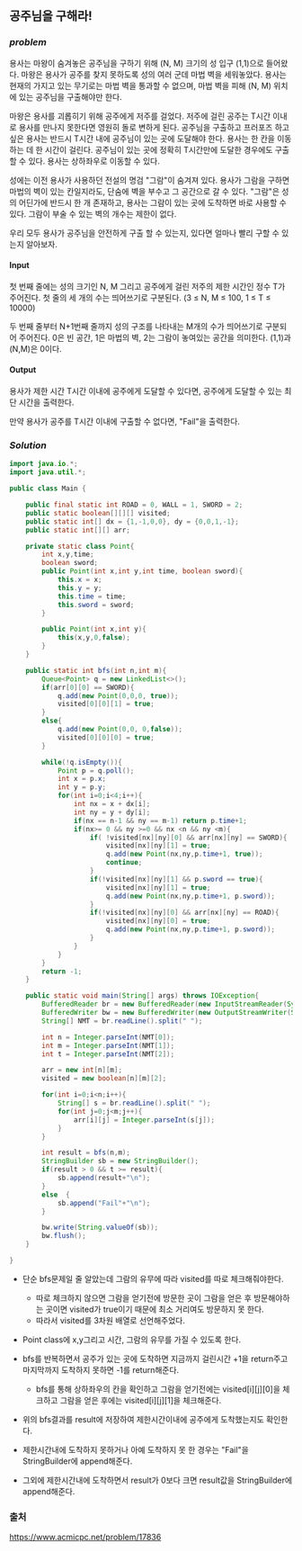 ## **공주님을 구해라!**


### ***problem***
용사는 마왕이 숨겨놓은 공주님을 구하기 위해 (N, M) 크기의 성 입구 (1,1)으로 들어왔다. 마왕은 용사가 공주를 찾지 못하도록 성의 여러 군데 마법 벽을 세워놓았다. 용사는 현재의 가지고 있는 무기로는 마법 벽을 통과할 수 없으며, 마법 벽을 피해 (N, M) 위치에 있는 공주님을 구출해야만 한다.

마왕은 용사를 괴롭히기 위해 공주에게 저주를 걸었다. 저주에 걸린 공주는 T시간 이내로 용사를 만나지 못한다면 영원히 돌로 변하게 된다. 공주님을 구출하고 프러포즈 하고 싶은 용사는 반드시 T시간 내에 공주님이 있는 곳에 도달해야 한다. 용사는 한 칸을 이동하는 데 한 시간이 걸린다. 공주님이 있는 곳에 정확히 T시간만에 도달한 경우에도 구출할 수 있다. 용사는 상하좌우로 이동할 수 있다.


성에는 이전 용사가 사용하던 전설의 명검 "그람"이 숨겨져 있다. 용사가 그람을 구하면 마법의 벽이 있는 칸일지라도, 단숨에 벽을 부수고 그 공간으로 갈 수 있다. "그람"은 성의 어딘가에 반드시 한 개 존재하고, 용사는 그람이 있는 곳에 도착하면 바로 사용할 수 있다. 그람이 부술 수 있는 벽의 개수는 제한이 없다.

우리 모두 용사가 공주님을 안전하게 구출 할 수 있는지, 있다면 얼마나 빨리 구할 수 있는지 알아보자.


#### **Input**
첫 번째 줄에는 성의 크기인 N, M 그리고 공주에게 걸린 저주의 제한 시간인 정수 T가 주어진다. 첫 줄의 세 개의 수는 띄어쓰기로 구분된다. (3 ≤ N, M ≤ 100, 1 ≤ T ≤ 10000)

두 번째 줄부터 N+1번째 줄까지 성의 구조를 나타내는 M개의 수가 띄어쓰기로 구분되어 주어진다. 0은 빈 공간, 1은 마법의 벽, 2는 그람이 놓여있는 공간을 의미한다. (1,1)과 (N,M)은 0이다.

#### **Output**
용사가 제한 시간 T시간 이내에 공주에게 도달할 수 있다면, 공주에게 도달할 수 있는 최단 시간을 출력한다.

만약 용사가 공주를 T시간 이내에 구출할 수 없다면, "Fail"을 출력한다.

### ***Solution***
``` java
import java.io.*;
import java.util.*;

public class Main {

    public final static int ROAD = 0, WALL = 1, SWORD = 2;
    public static boolean[][][] visited;
    public static int[] dx = {1,-1,0,0}, dy = {0,0,1,-1};
    public static int[][] arr;

    private static class Point{
        int x,y,time;
        boolean sword;
        public Point(int x,int y,int time, boolean sword){
            this.x = x;
            this.y = y;
            this.time = time;
            this.sword = sword;
        }

        public Point(int x,int y){
            this(x,y,0,false);
        }
    }

    public static int bfs(int n,int m){
        Queue<Point> q = new LinkedList<>();
        if(arr[0][0] == SWORD){
            q.add(new Point(0,0,0, true));
            visited[0][0][1] = true;
        }
        else{
            q.add(new Point(0,0, 0,false));
            visited[0][0][0] = true;
        }

        while(!q.isEmpty()){
            Point p = q.poll();
            int x = p.x;
            int y = p.y;
            for(int i=0;i<4;i++){
                int nx = x + dx[i];
                int ny = y + dy[i];
                if(nx == n-1 && ny == m-1) return p.time+1;
                if(nx>= 0 && ny >=0 && nx <n && ny <m){
                    if( !visited[nx][ny][0] && arr[nx][ny] == SWORD){
                        visited[nx][ny][1] = true;
                        q.add(new Point(nx,ny,p.time+1, true));
                        continue;
                    }
                    if(!visited[nx][ny][1] && p.sword == true){
                        visited[nx][ny][1] = true;
                        q.add(new Point(nx,ny,p.time+1, p.sword));
                    }
                    if(!visited[nx][ny][0] && arr[nx][ny] == ROAD){
                        visited[nx][ny][0] = true;
                        q.add(new Point(nx,ny,p.time+1, p.sword));
                    }
                }
            }
        }
        return -1;
    }

    public static void main(String[] args) throws IOException{
        BufferedReader br = new BufferedReader(new InputStreamReader(System.in));
        BufferedWriter bw = new BufferedWriter(new OutputStreamWriter(System.out));
        String[] NMT = br.readLine().split(" ");

        int n = Integer.parseInt(NMT[0]);
        int m = Integer.parseInt(NMT[1]);
        int t = Integer.parseInt(NMT[2]);

        arr = new int[n][m];
        visited = new boolean[n][m][2];

        for(int i=0;i<n;i++){
            String[] s = br.readLine().split(" ");
            for(int j=0;j<m;j++){
                arr[i][j] = Integer.parseInt(s[j]);
            }
        }

        int result = bfs(n,m);
        StringBuilder sb = new StringBuilder();
        if(result > 0 && t >= result){
            sb.append(result+"\n");
        }
        else  {
            sb.append("Fail"+"\n");
        }

        bw.write(String.valueOf(sb));
        bw.flush();
    }

}
```
- 단순 bfs문제일 줄 알았는데 그람의 유무에 따라 visited를 따로 체크해줘야한다.
    - 따로 체크하지 않으면 그람을 얻기전에 방문한 곳이 그람을 얻은 후 방문해야하는 곳이면 visited가 true이기 때문에 최소 거리여도 방문하지 못 한다.
    - 따라서 visited를 3차원 배열로 선언해주었다.

- Point class에 x,y그리고 시간, 그람의 유무를 가질 수 있도록 한다.
- bfs를 반복하면서 공주가 있는 곳에 도착하면 지금까지 걸린시간 +1을 return주고 마지막까지 도착하지 못하면 -1를 return해준다.
    - bfs를 통해 상하좌우의 칸을 확인하고 그람을 얻기전에는 visited[i][j][0]을 체크하고 그람을 얻은 후에는 visited[i][j][1]을 체크해준다.
- 위의 bfs결과를 result에 저장하여 제한시간이내에 공주에게 도착했는지도 확인한다.
- 제한시간내에 도착하지 못하거나 아예 도착하지 못 한 경우는 "Fail"을 StringBuilder에 append해준다.
- 그외에 제한시간내에 도착하면서 result가 0보다 크면 result값을 StringBuilder에 append해준다.



### 출처
https://www.acmicpc.net/problem/17836